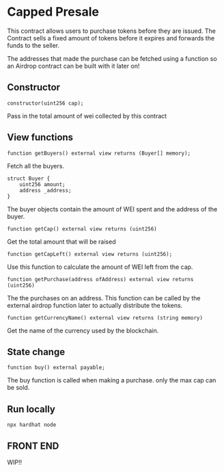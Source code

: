 # Capped Presale

This contract allows users to purchase tokens before they are issued. The Contract sells a fixed amount of tokens before it expires and forwards the funds to the seller.

The addresses that made the purchase can be fetched using a function so an Airdrop contract can be built with it later on!

## Constructor

    constructor(uint256 cap);

Pass in the total amount of wei collected by this contract

## View functions

    function getBuyers() external view returns (Buyer[] memory);

Fetch all the buyers.

    struct Buyer {
        uint256 amount;
        address _address;
    }

The buyer objects contain the amount of WEI spent and the address of the buyer.

    function getCap() external view returns (uint256)

Get the total amount that will be raised

    function getCapLeft() external view returns (uint256);

Use this function to calculate the amount of WEI left from the cap.

    function getPurchase(address ofAddress) external view returns (uint256)

The the purchases on an address. This function can be called by the external airdrop function later to actually distribute the tokens.

    function getCurrencyName() external view returns (string memory)

Get the name of the currency used by the blockchain.

## State change

    function buy() external payable;

The buy function is called when making a purchase. only the max cap can be sold.

## Run locally

    npx hardhat node

## FRONT END

WIP!!
